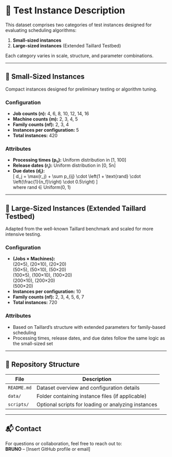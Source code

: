 # 🧪 Test Instance Description

This dataset comprises two categories of test instances designed for evaluating scheduling algorithms:

1. **Small-sized instances**
2. **Large-sized instances** (Extended Taillard Testbed)

Each category varies in scale, structure, and parameter combinations.

---

## 🔹 Small-Sized Instances

Compact instances designed for preliminary testing or algorithm tuning.

### Configuration
- **Job counts (n):** 4, 6, 8, 10, 12, 14, 16  
- **Machine counts (m):** 2, 3, 4, 5  
- **Family counts (nf):** 2, 3, 4  
- **Instances per configuration:** 5  
- **Total instances:** 420  

### Attributes
- **Processing times (pᵢⱼ):** Uniform distribution in [1, 100]  
- **Release dates (rⱼ):** Uniform distribution in [0, 5n]  
- **Due dates (dⱼ):**  
  \[
  d_j = \max(r_j) + \sum p_{ij} \cdot \left(1 + \text{rand} \cdot \left(\frac{1}{n_f}\right) \cdot 0.5\right)
  \]  
  where rand ∈ Uniform(0, 1)

---

## 🔸 Large-Sized Instances (Extended Taillard Testbed)

Adapted from the well-known Taillard benchmark and scaled for more intensive testing.

### Configuration
- **(Jobs × Machines):**  
  (20×5), (20×10), (20×20)  
  (50×5), (50×10), (50×20)  
  (100×5), (100×10), (100×20)  
  (200×10), (200×20)  
  (500×20)  
- **Instances per configuration:** 10  
- **Family counts (nf):** 2, 3, 4, 5, 6, 7  
- **Total instances:** 720  

### Attributes
- Based on Taillard’s structure with extended parameters for family-based scheduling  
- Processing times, release dates, and due dates follow the same logic as the small-sized set

---

## 📁 Repository Structure

| File | Description |
|------|-------------|
| `README.md` | Dataset overview and configuration details |
| `data/` | Folder containing instance files (if applicable) |
| `scripts/` | Optional scripts for loading or analyzing instances |

---

## 📬 Contact

For questions or collaboration, feel free to reach out to:  
**BRUNO** – [Insert GitHub profile or email]
